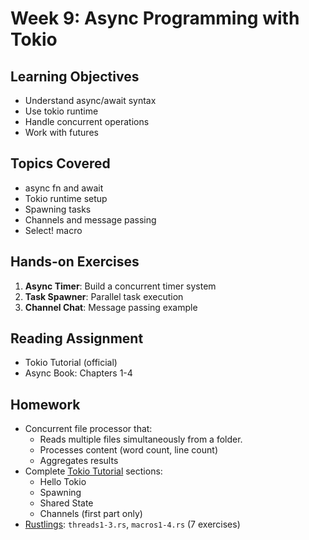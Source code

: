 # Week 9: Async Programming with Tokio

## Learning Objectives

- Understand async/await syntax
- Use tokio runtime
- Handle concurrent operations
- Work with futures

## Topics Covered

- async fn and await
- Tokio runtime setup
- Spawning tasks
- Channels and message passing
- Select! macro

## Hands-on Exercises

1. **Async Timer**: Build a concurrent timer system
2. **Task Spawner**: Parallel task execution
3. **Channel Chat**: Message passing example

## Reading Assignment

- Tokio Tutorial (official)
- Async Book: Chapters 1-4

## Homework

- Concurrent file processor that:
  - Reads multiple files simultaneously from a folder.
  - Processes content (word count, line count)
  - Aggregates results
- Complete [Tokio Tutorial](https://tokio.rs/tokio/tutorial) sections:
  - Hello Tokio
  - Spawning
  - Shared State
  - Channels (first part only)
- [Rustlings](https://github.com/rust-lang/rustlings): `threads1-3.rs`, `macros1-4.rs` (7 exercises)
